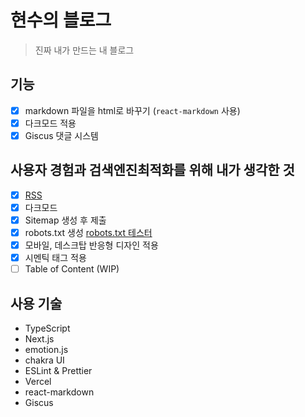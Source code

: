 # 현수의 블로그

> 진짜 내가 만드는 내 블로그

## 기능

- [x] markdown 파일을 html로 바꾸기 (`react-markdown` 사용)
- [x] 다크모드 적용
- [x] Giscus 댓글 시스템

## 사용자 경험과 검색엔진최적화를 위해 내가 생각한 것

- [x] [RSS](https://junghyeonsu-dev.vercel.app/rss.xml)
- [x] 다크모드
- [x] Sitemap 생성 후 제출
- [x] robots.txt 생성 [robots.txt 테스터](https://www.google.com/webmasters/tools/robots-testing-tool?hl=ko&siteUrl=https://junghyeonsu-dev.vercel.app/)
- [x] 모바일, 데스크탑 반응형 디자인 적용
- [x] 시멘틱 태그 적용
- [ ] Table of Content (WIP)

## 사용 기술

- TypeScript
- Next.js
- emotion.js
- chakra UI
- ESLint & Prettier
- Vercel
- react-markdown
- Giscus
